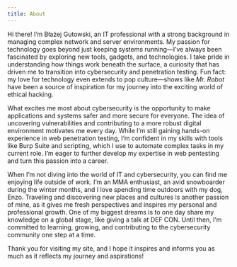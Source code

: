 ```yaml
---
title: About
---
```


Hi there! I’m Błażej Gutowski, an IT professional with a strong background in managing complex network and server environments. My passion for technology goes beyond just keeping systems running—I’ve always been fascinated by exploring new tools, gadgets, and technologies. I take pride in understanding how things work beneath the surface, a curiosity that has driven me to transition into cybersecurity and penetration testing. Fun fact: my love for technology even extends to pop culture—shows like _Mr. Robot_ have been a source of inspiration for my journey into the exciting world of ethical hacking.

What excites me most about cybersecurity is the opportunity to make applications and systems safer and more secure for everyone. The idea of uncovering vulnerabilities and contributing to a more robust digital environment motivates me every day. While I’m still gaining hands-on experience in web penetration testing, I’m confident in my skills with tools like Burp Suite and scripting, which I use to automate complex tasks in my current role. I’m eager to further develop my expertise in web pentesting and turn this passion into a career.

When I’m not diving into the world of IT and cybersecurity, you can find me enjoying life outside of work. I’m an MMA enthusiast, an avid snowboarder during the winter months, and I love spending time outdoors with my dog, Enzo. Traveling and discovering new places and cultures is another passion of mine, as it gives me fresh perspectives and inspires my personal and professional growth. One of my biggest dreams is to one day share my knowledge on a global stage, like giving a talk at DEF CON. Until then, I’m committed to learning, growing, and contributing to the cybersecurity community one step at a time.

Thank you for visiting my site, and I hope it inspires and informs you as much as it reflects my journey and aspirations!